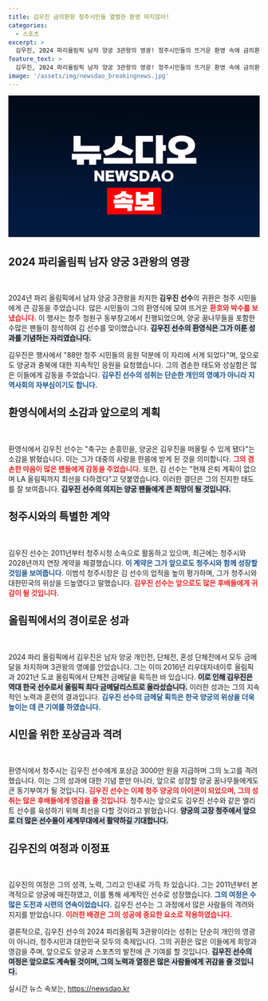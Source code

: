 ```yaml
---
title: 김우진 금의환향 청주시민들 열렬한 환영 마지않아!
categories:
  - 스포츠
excerpt: >
  김우진, 2024 파리올림픽 남자 양궁 3관왕의 영광! 청주시민들의 뜨거운 환영 속에 금의환향한 그가 전하는 감동의 메시지와 앞으로의 계획을 확인하세요!
feature_text: >
  김우진, 2024 파리올림픽 남자 양궁 3관왕의 영광! 청주시민들의 뜨거운 환영 속에 금의환향한 그가 전하는 감동의 메시지와 앞으로의 계획을 확인하세요!
image: '/assets/img/newsdao_breakingnews.jpg'
---
```


<p><img src="/assets/img/newsdao_breakingnews.jpg" alt="pcversion 속보" /></p>

<h2 data-ke-size="size26">2024 파리올림픽 남자 양궁 3관왕의 영광</h2>

<p data-ke-size="size16">&nbsp;</p>

<p>2024년 파리 올림픽에서 남자 양궁 3관왕을 차지한 <b>김우진 선수</b>의 귀환은 청주 시민들에게 큰 감동을 주었습니다. 많은 시민들이 그의 환영식에 모여 뜨거운 <b><span style="color: #ee2323;">환호와 박수를 보냈습니다.</span></b> 이 행사는 청주 청원구 동부창고에서 진행되었으며, 양궁 꿈나무들을 포함한 수많은 팬들이 참석하여 김 선수를 맞이했습니다. <b><span style="background-color: #21538527;">김우진 선수의 환영식은 그가 이룬 성과를 기념하는 자리였습니다.</span></b> </p>

<p>김우진은 행사에서 "88만 청주 시민들의 응원 덕분에 이 자리에 서게 되었다"며, 앞으로도 양궁과 충북에 대한 지속적인 응원을 요청했습니다. 그의 겸손한 태도와 성실함은 많은 이들에게 감동을 주었습니다. <b><span style="color: #1a5490;">김우진 선수의 성취는 단순한 개인의 영예가 아니라 지역사회의 자부심이기도 합니다.</span></b></p>

<h2 data-ke-size="size26">환영식에서의 소감과 앞으로의 계획</h2>

<p data-ke-size="size16">&nbsp;</p>

<p>환영식에서 김우진 선수는 "축구는 손흥민을, 양궁은 김우진을 떠올릴 수 있게 됐다"는 소감을 밝혔습니다. 이는 그가 대중의 사랑을 한몸에 받게 된 것을 의미합니다. <b><span style="color: #ee2323;">그의 겸손한 마음이 많은 팬들에게 감동을 주었습니다.</span></b> 또한, 김 선수는 "현재 은퇴 계획이 없으며 LA 올림픽까지 최선을 다하겠다"고 덧붙였습니다. 이러한 결단은 그의 진지한 태도를 잘 보여줍니다. <b><span style="background-color: #21538527;">김우진 선수의 의지는 양궁 팬들에게 큰 희망이 될 것입니다.</span></b></p>

<h2 data-ke-size="size26">청주시와의 특별한 계약</h2>

<p data-ke-size="size16">&nbsp;</p>

<p>김우진 선수는 2011년부터 청주시청 소속으로 활동하고 있으며, 최근에는 청주시와 2028년까지 연장 계약을 체결했습니다. <b><span style="color: #1a5490;">이 계약은 그가 앞으로도 청주시와 함께 성장할 것임을 보여줍니다.</span></b> 이범석 청주시장은 김 선수의 업적을 높이 평가하며, 그가 청주시와 대한민국의 위상을 드높였다고 말했습니다. <b><span style="color: #ee2323;">김우진 선수는 앞으로도 많은 후배들에게 귀감이 될 것입니다.</span></b> </p>

<h2 data-ke-size="size26">올림픽에서의 경이로운 성과</h2>

<p data-ke-size="size16">&nbsp;</p>

<p>2024 파리 올림픽에서 김우진은 남자 양궁 개인전, 단체전, 혼성 단체전에서 모두 금메달을 차지하며 3관왕의 영예를 안았습니다. 그는 이미 2016년 리우데자네이루 올림픽과 2021년 도쿄 올림픽에서 단체전 금메달을 획득한 바 있습니다. <b><span style="background-color: #21538527;">이로 인해 김우진은 역대 한국 선수로서 올림픽 최다 금메달리스트로 올라섰습니다.</span></b> 이러한 성과는 그의 지속적인 노력과 훈련의 결과입니다. <b><span style="color: #1a5490;">김우진 선수의 금메달 획득은 한국 양궁의 위상을 더욱 높이는 데 큰 기여를 하였습니다.</span></b></p>

<h2 data-ke-size="size26">시민을 위한 포상금과 격려</h2>

<p data-ke-size="size16">&nbsp;</p>

<p>환영식에서 청주시는 김우진 선수에게 포상금 3000만 원을 지급하며 그의 노고를 격려했습니다. 이는 그의 성과에 대한 기념 뿐만 아니라, 앞으로 성장할 양궁 꿈나무들에게도 큰 동기부여가 될 것입니다. <b><span style="color: #ee2323;">김우진 선수는 이제 청주 양궁의 아이콘이 되었으며, 그의 성취는 많은 후배들에게 영감을 줄 것입니다.</span></b> 청주시는 앞으로도 김우진 선수와 같은 엘리트 선수를 육성하기 위해 최선을 다할 것이라고 밝혔습니다. <b><span style="background-color: #21538527;">양궁의 고장 청주에서 앞으로 더 많은 선수들이 세계무대에서 활약하길 기대합니다.</span></b></p>

<h2 data-ke-size="size26">김우진의 여정과 이정표</h2>

<p data-ke-size="size16">&nbsp;</p>

<p>김우진의 여정은 그의 성격, 노력, 그리고 인내로 가득 차 있습니다. 그는 2011년부터 본격적으로 양궁에 매진하였고, 이를 통해 세계적인 선수로 성장했습니다. <b><span style="color: #1a5490;">그의 여정은 수많은 도전과 시련의 연속이었습니다.</span></b> 김우진 선수는 그 과정에서 많은 사람들의 격려와 지지를 받았습니다. <b><span style="color: #ee2323;">이러한 배경은 그의 성공에 중요한 요소로 작용하였습니다.</span></b></p>

<p>결론적으로, 김우진 선수의 2024 파리올림픽 3관왕이라는 성취는 단순히 개인의 영광이 아니라, 청주시민과 대한민국 모두의 축제입니다. 그의 귀환은 많은 이들에게 희망과 영감을 주며, 앞으로도 양궁과 스포츠의 발전에 큰 기여를 할 것입니다. <b><span style="background-color: #21538527;">김우진 선수의 여정은 앞으로도 계속될 것이며, 그의 노력과 열정은 많은 사람들에게 귀감을 줄 것입니다.</span></b></p>

<p data-ke-size="size16"></p>
실시간 뉴스 속보는, <a href="https://newsdao.kr" rel="dofollow">https://newsdao.kr</a>


